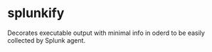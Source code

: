 # splunkify
Decorates executable output with minimal info in oderd to be easily collected by Splunk agent.
